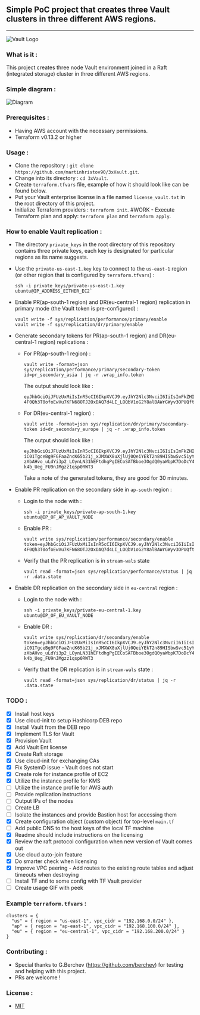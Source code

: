 ## Simple PoC project that creates three Vault clusters in three different AWS regions.

-----

![Vault Logo](https://github.com/hashicorp/vault/raw/f22d202cde2018f9455dec755118a9b84586e082/Vault_PrimaryLogo_Black.png)


### What is it : 

  This project creates three node Vault environment joined in a Raft (integrated storage) cluster in three different AWS regions.

### Simple diagram :

![Diagram](https://app.lucidchart.com/publicSegments/view/27a3bfca-9460-4c74-b7a2-2e9f209dc350/image.png)

### Prerequisites :

  - Having AWS account with the necessary permissions.
  - Terraform v0.13.2 or higher

### Usage :

  - Clone the repository : `git clone https://github.com/martinhristov90/3xVault.git`.
  - Change into its directory : `cd 3xVault`.
  - Create `terraform.tfvars` file, example of how it should look like can be found below.
  - Put your Vault enterprise license in a file named `license_vault.txt` in the root directory of this project.
  - Initialize Terraform providers : `terraform init`.
 #WORK - Execute Terraform plan and apply: `terraform plan` and `terraform apply`.

### How to enable Vault replication :

- The directory `private_keys` in the root directory of this repository contains three private keys, each key is designated for particular regions as its name suggests.
- Use the `private-us-east-1.key` key to connect to the `us-east-1` region (or other region that is configured by `terraform.tfvars`) : 

  ```
  ssh -i private_keys/private-us-east-1.key ubuntu@IP_ADDRESS_EITHER_EC2`
  ```

- Enable PR(ap-south-1 region) and DR(eu-central-1 region) replication in primary mode (the Vault token is pre-configured) :

  ```
  vault write -f sys/replication/performance/primary/enable 
  vault write -f sys/replication/dr/primary/enable
  ```

- Generate secondary tokens for PR(ap-south-1 region) and DR(eu-central-1 region) replications :

    * For PR(ap-south-1 region) :
      ```
      vault write -format=json sys/replication/performance/primary/secondary-token id=pr_secondary_asia | jq -r .wrap_info.token      
      ```
      
      The output should look like :  
      ```
      eyJhbGciOiJFUzUxMiIsInR5cCI6IkpXVCJ9.eyJhY2Nlc3NvciI6IiIsImFkZHIiOiJodHRwczovLzE5Mi4xNjguMC41OjgyMDAiLCJleHAiOjE2MDMxMTYyNjAsImlhdCI6MTYwMzExNDQ2MCwianRpIjoicy55OWtXUHRZTVJtMU9lczRQaEdjcnk4MkIiLCJuYmYiOjE2MDMxMTQ0NTUsInR5cGUiOiJ3cmFwcGluZyJ9.ANmspVajd3a3acxxxKSwjQNsTxms4zlM4Acbc-4F0Qh3T0ofoEwVu7KFN68OTJ2OxDAQ7d4LI_LOQbV1oG2Y8alBAWrGWyv3OPUQftA0h5yrTzer4ZLVqIwdik9cjzooJhkKtsQibWGioY48vxiaVpDIQWxGzwoCvFM2tOi8FD91BNYu
      ```

    * For DR(eu-central-1 region) :
      ```
      vault write -format=json sys/replication/dr/primary/secondary-token id=dr_secondary_europe | jq -r .wrap_info.token
      ```
      
      The output should look like :
      ```
      eyJhbGciOiJFUzUxMiIsInR5cCI6IkpXVCJ9.eyJhY2Nlc3NvciI6IiIsImFkZHIiOiJodHRwczovLzE5Mi4xNjguMC41OjgyMDAiLCJleHAiOjE2MDMxMTYyMjUsImlhdCI6MTYwMzExNDQyNSwianRpIjoicy5QWW55WmxoUnBONDlRMk5oaTB2RWQwVUciLCJuYmYiOjE2MDMxMTQ0MjAsInR5cGUiOiJ3cmFwcGluZyJ9.APs-iC01TgceBg9FGFaaZncK65b21j_xJMXWX8uXjlUj0QeiYEkT2n89HISbwSvc51yY7pYl8q2mkl1nF7u6-zXbAHvo_uLdYi3p2_LOynLN31hEFtdhgPgIECoSATBboe3OgdQ0yaWbpK7DoDcY4-k4b_Ueg_FU9nJMgzz1qsp0RWT3
      ```

      Take a note of the generated tokens, they are good for 30 minutes.

- Enable PR replication on the secondary side in `ap-south` region :

  * Login to the node with :
    ```
    ssh -i private_keys/private-ap-south-1.key ubuntu@IP_OF_AP_VAULT_NODE
    ```
  
  * Enable PR :
    ```
    vault write sys/replication/performance/secondary/enable token=eyJhbGciOiJFUzUxMiIsInR5cCI6IkpXVCJ9.eyJhY2Nlc3NvciI6IiIsImFkZHIiOiJodHRwczovLzE5Mi4xNjguMC41OjgyMDAiLCJleHAiOjE2MDMxMTYyNjAsImlhdCI6MTYwMzExNDQ2MCwianRpIjoicy55OWtXUHRZTVJtMU9lczRQaEdjcnk4MkIiLCJuYmYiOjE2MDMxMTQ0NTUsInR5cGUiOiJ3cmFwcGluZyJ9.ANmspVajd3a3acxxxKSwjQNsTxms4zlM4Acbc-4F0Qh3T0ofoEwVu7KFN68OTJ2OxDAQ7d4LI_LOQbV1oG2Y8alBAWrGWyv3OPUQftA0h5yrTzer4ZLVqIwdik9cjzooJhkKtsQibWGioY48vxiaVpDIQWxGzwoCvFM2tOi8FD91BNYu
    ```

  * Verify that the PR replication is in `stream-wals` state 
    ```
    vault read -format=json sys/replication/performance/status | jq -r .data.state
    ```

- Enable DR replication on the secondary side in `eu-central` region :

  * Login to the node with :
    ```
    ssh -i private_keys/private-eu-central-1.key ubuntu@IP_OF_EU_VAULT_NODE
    ```
  
  * Enable DR :
    ```
    vault write sys/replication/dr/secondary/enable token=eyJhbGciOiJFUzUxMiIsInR5cCI6IkpXVCJ9.eyJhY2Nlc3NvciI6IiIsImFkZHIiOiJodHRwczovLzE5Mi4xNjguMC41OjgyMDAiLCJleHAiOjE2MDMxMTYyMjUsImlhdCI6MTYwMzExNDQyNSwianRpIjoicy5QWW55WmxoUnBONDlRMk5oaTB2RWQwVUciLCJuYmYiOjE2MDMxMTQ0MjAsInR5cGUiOiJ3cmFwcGluZyJ9.APs-iC01TgceBg9FGFaaZncK65b21j_xJMXWX8uXjlUj0QeiYEkT2n89HISbwSvc51yY7pYl8q2mkl1nF7u6-zXbAHvo_uLdYi3p2_LOynLN31hEFtdhgPgIECoSATBboe3OgdQ0yaWbpK7DoDcY4-k4b_Ueg_FU9nJMgzz1qsp0RWT3
    ```

  * Verify that the DR replication is in `stream-wals` state :
    ```
    vault read -format=json sys/replication/dr/status | jq -r .data.state
    ```

### TODO :

  - [x] Install host keys
  - [x] Use cloud-init to setup Hashicorp DEB repo 
  - [x] Install Vault from the DEB repo
  - [x] Implement TLS for Vault
  - [x] Provision Vault
  - [x] Add Vault Ent license
  - [x] Create Raft storage
  - [x] Use cloud-init for exchanging CAs
  - [x] Fix SystemD issue - Vault does not start
  - [x] Create role for instance profile of EC2
  - [x] Utilize the instance profile for KMS
  - [ ] Utilize the instance profile for AWS auth
  - [ ] Provide replication instructions
  - [ ] Output IPs of the nodes
  - [ ] Create LB
  - [ ] Isolate the instances and provide Bastion host for accessing them
  - [x] Create configuration object (custom object) for top-level `main.tf`
  - [ ] Add public DNS to the host keys of the local TF machine
  - [x] Readme should include instructions on the licensing
  - [x] Review the raft protocol configuration when new version of Vault comes out
  - [x] Use cloud auto-join feature
  - [x] Do smarter check when licensing
  - [x] Improve VPC peering - Add routes to the existing route tables and adjust timeouts   when destroying
  - [ ] Install TF and to some config with TF Vault provider
  - [ ] Create usage GIF with peek

### Example `terraform.tfvars` :

  ```
  clusters = {
    "us" = { region = "us-east-1", vpc_cidr = "192.168.0.0/24" },
    "ap" = { region = "ap-east-1", vpc_cidr = "192.168.100.0/24" },
    "eu" = { region = "eu-central-1", vpc_cidr = "192.168.200.0/24" }
  }
  ```


### Contributing :

  - Special thanks to G.Berchev (https://github.com/berchev) for testing and helping with   this project. 
  - PRs are welcome !

### License :
  - [MIT](https://choosealicense.com/licenses/mit/)